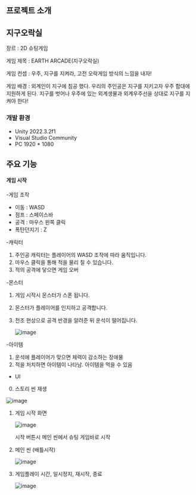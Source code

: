 ## 프로젝트 소개
## 지구오락실
장르 : 2D  슈팅게임

게임 제목 : EARTH ARCADE(지구오락실)

게임 컨셉 : 우주, 지구를 지켜라, 고전 오락게임 방식의 느낌을 내자! 

게임 배경 : 
외계인이 지구에 침공 했다. 
우리의 주인공은 지구를 지키고자 우주 함대에 지원하게 된다. 
지구를 벗어나 우주에 있는 외계생물과 외계우주선을 상대로 지구를 지켜야 한다! 
 
### 개발 환경
- Unity 2022.3.2f1
- Visual Studio Community
- PC 1920 * 1080
## 주요 기능
#### 게임 시작
-게임 조작
- 이동 : WASD
- 점프 : 스페이스바
- 공격 : 마우스 왼쪽 클릭
- 폭탄던지기 : Z
   
-캐릭터
 1. 주인공 캐릭터는 플레이어의 WASD 조작에 따라 움직입니다.
 2. 마우스 클릭을 통해 적을 물리 칠 수 있습니다.
 3. 적의 공격에 닿으면 게임 오버

-몬스터 
 1. 게임 시작시 몬스터가 스폰 됩니다.
 2. 몬스터가 플레이어를 인지하고 공격합니다.   
 3. 전조 현상으로 공격 반경을 알려준 뒤 운석이 떨어집니다.
    
    ![image](https://github.com/Unity-T8-C/T8-C-/assets/120788949/e00bd5be-a7e9-4c6b-a0d3-a4b12d16b8e5)

-아이템
 1. 운석에 플레이어가 맞으면 체력이 감소하는 장애물
 2. 적을 처치하면 아이템이 나타남. 아이템을 먹을 수 있음

- UI
 0. 스토리 씬 재생
  
![image](https://github.com/Unity-T8-C/T8-C-/assets/120788949/5729ac4b-1ad9-42d9-9f51-9f7ec12afbb2)

 1. 게임 시작 화면

    ![image](https://github.com/Unity-T8-C/T8-C-/assets/120788949/5b5a4c91-a75c-4926-87c9-2e165de86d18)

    시작 버튼시 메인 씬에서 슈팅 게임바로 시작

2. 메인 씬 (배틀시작)

   ![image](https://github.com/Unity-T8-C/T8-C-/assets/120788949/b709911c-1af4-4755-8601-4b2390d1bf1c)

3. 게임플레이 시간, 일시정지, 재시작, 종료

   ![image](https://github.com/Unity-T8-C/T8-C-/assets/120788949/986a54f7-13a3-4c3b-8eb0-d77e6df3b847)

